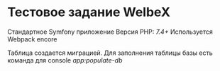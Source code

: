 # Тестовое задание WelbeX

Стандартное Symfony приложение 
Версия PHP: _7.4+_
Используется Webpack encore

Таблица создается миграцией.
Для заполнения таблицы базы есть команда для console *app:populate-db*
